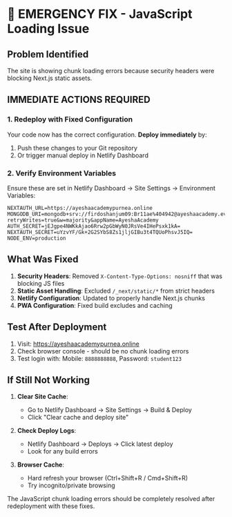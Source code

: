 # 🚨 EMERGENCY FIX - JavaScript Loading Issue

## Problem Identified
The site is showing chunk loading errors because security headers were blocking Next.js static assets.

## IMMEDIATE ACTIONS REQUIRED

### 1. Redeploy with Fixed Configuration
Your code now has the correct configuration. **Deploy immediately** by:

1. Push these changes to your Git repository
2. Or trigger manual deploy in Netlify Dashboard

### 2. Verify Environment Variables
Ensure these are set in Netlify Dashboard → Site Settings → Environment Variables:

```
NEXTAUTH_URL=https://ayeshaacademypurnea.online
MONGODB_URI=mongodb+srv://firdoshanjum09:Br11ae%404942@ayeshaacademy.eve12y1.mongodb.net/?retryWrites=true&w=majority&appName=AyeshaAcademy
AUTH_SECRET=jEJgpe4NWKkAjao6Rrw2pGbWyN0JRsVe4IHePsxk1kA=
NEXTAUTH_SECRET=uYzvYF/Gk+2G2SYbS8Zs1jljGIBu3t4TQUoPhsvJ5IQ=
NODE_ENV=production
```

## What Was Fixed

1. **Security Headers**: Removed `X-Content-Type-Options: nosniff` that was blocking JS files
2. **Static Asset Handling**: Excluded `/_next/static/*` from strict headers
3. **Netlify Configuration**: Updated to properly handle Next.js chunks
4. **PWA Configuration**: Fixed build excludes and caching

## Test After Deployment

1. Visit: https://ayeshaacademypurnea.online
2. Check browser console - should be no chunk loading errors
3. Test login with: Mobile: `8888888888`, Password: `student123`

## If Still Not Working

1. **Clear Site Cache**:
   - Go to Netlify Dashboard → Site Settings → Build & Deploy
   - Click "Clear cache and deploy site"

2. **Check Deploy Logs**:
   - Netlify Dashboard → Deploys → Click latest deploy
   - Look for any build errors

3. **Browser Cache**:
   - Hard refresh your browser (Ctrl+Shift+R / Cmd+Shift+R)
   - Try incognito/private browsing

The JavaScript chunk loading errors should be completely resolved after redeployment with these fixes.
